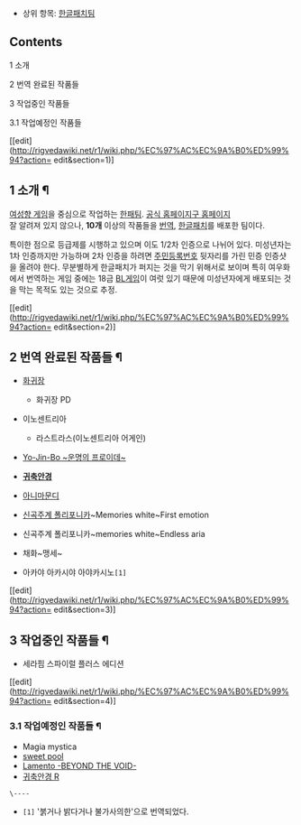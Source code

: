 * 상위 항목: [한글패치팀](%ED%95%9C%EA%B8%80%ED%8C%A8%EC%B9%98%ED%8C%80.md)  

## Contents

    

1 소개

2 번역 완료된 작품들

3 작업중인 작품들

    

3.1 작업예정인 작품들

[[edit](http://rigvedawiki.net/r1/wiki.php/%EC%97%AC%EC%9A%B0%ED%99%94?action=
edit&section=1)]

## 1 소개 ¶

[여성향 게임](%EC%97%AC%EC%84%B1%ED%96%A5%20%EA%B2%8C%EC%9E%84.md)을 중심으로 작업하는
[한패팀](%ED%95%9C%ED%8C%A8%ED%8C%80.md). [공식 홈페이지](http://yeouhwa.er.ro/)[구
홈페이지](http://yeouhwa.ba.ro/)  
잘 알려져 있지 않으나, **10개** 이상의 작품들을 [번역](%EB%B2%88%EC%97%AD.md),
[한글패치](%ED%95%9C%EA%B8%80%ED%8C%A8%EC%B9%98.md)를 배포한 팀이다.

  

특이한 점으로 등급제를 시행하고 있으며 이도 1/2차 인증으로 나뉘어 있다. 미성년자는 1차 인증까지만 가능하며 2차 인증을 하려면
[주민등록번호](%EC%A3%BC%EB%AF%BC%EB%93%B1%EB%A1%9D%EB%B2%88%ED%98%B8.md) 뒷자리를 가린
민증 인증샷을 올려야 한다. 무분별하게 한글패치가 퍼지는 것을 막기 위해서로 보이며 특히 여우화에서 번역하는 게임 중에는 18금 [BL게임](BL%20%EA%B2%8C%EC%9E%84.md)이 여럿 있기 때문에 미성년자에게 배포되는 것을 막는 목적도 있는 것으로 추정.

[[edit](http://rigvedawiki.net/r1/wiki.php/%EC%97%AC%EC%9A%B0%ED%99%94?action=
edit&section=2)]

## 2 번역 완료된 작품들 ¶

  * [화귀장](%ED%99%94%EA%B7%80%EC%9E%A5.md)  

    * 화귀장 PD
  * 이노센트리아  

    * 라스트라스(이노센트리아 어게인)
  * [Yo-Jin-Bo ~운명의 프로이데~](Yo-Jin-Bo%20%7E%EC%9A%B4%EB%AA%85%EC%9D%98%20%ED%94%84%EB%A1%9C%EC%9D%B4%EB%8D%B0%7E.md)
  * **[귀축안경](%EA%B7%80%EC%B6%95%EC%95%88%EA%B2%BD.md)**
  * [아니마문디](%EC%95%84%EB%8B%88%EB%A7%88%20%EB%AC%B8%EB%94%94.md)
  * [신곡주계 폴리포니카](%EC%8B%A0%EA%B3%A1%EC%A3%BC%EA%B3%84%20%ED%8F%B4%EB%A6%AC%ED%8F%AC%EB%8B%88%EC%B9%B4.md)~Memories white~First emotion
  * 신곡주계 폴리포니카~memories white~Endless aria
  * 채화~맹세~
  * 아카야 아카시야 아야카시노`[1]`  

[[edit](http://rigvedawiki.net/r1/wiki.php/%EC%97%AC%EC%9A%B0%ED%99%94?action=
edit&section=3)]

## 3 작업중인 작품들 ¶

  * 세라핌 스파이럴 플러스 에디션   

[[edit](http://rigvedawiki.net/r1/wiki.php/%EC%97%AC%EC%9A%B0%ED%99%94?action=
edit&section=4)]

### 3.1 작업예정인 작품들 ¶

  * Magia mystica
  * [sweet pool](sweet%20pool.md)
  * [Lamento -BEYOND THE VOID-](Lamento%20-BEYOND%20THE%20VOID-.md)
  * [귀축안경 R](%EA%B7%80%EC%B6%95%EC%95%88%EA%B2%BD%20R.md)  

`\----`

  * `[1]` '붉거나 밝다거나 불가사의한'으로 번역되었다.

